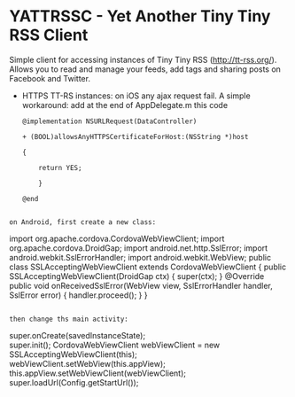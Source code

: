 YATTRSSC - Yet Another Tiny Tiny RSS Client
===========================================

Simple client for accessing instances of Tiny Tiny RSS (http://tt-rss.org/). 
Allows you to read and manage your feeds, add tags and sharing posts on Facebook and Twitter. 

 * HTTPS TT-RS instances: on iOS any ajax request fail. 
    A simple workaround: add at the end of AppDelegate.m this code
    `````
    @implementation NSURLRequest(DataController)
    
    + (BOOL)allowsAnyHTTPSCertificateForHost:(NSString *)host
    
    {
    
        return YES;
        
        }
        
    @end    
`````

on Android, first create a new class:
`````
import org.apache.cordova.CordovaWebViewClient;
import org.apache.cordova.DroidGap;
import android.net.http.SslError;
import android.webkit.SslErrorHandler;
import android.webkit.WebView;
public class SSLAcceptingWebViewClient extends CordovaWebViewClient {
    public SSLAcceptingWebViewClient(DroidGap ctx) {
        super(ctx);
    }
    @Override
    public void onReceivedSslError(WebView view, SslErrorHandler handler, SslError error) {
        handler.proceed();
    }
}
`````

then change ths main activity:

`````
 super.onCreate(savedInstanceState);        
 super.init();
 CordovaWebViewClient webViewClient = new SSLAcceptingWebViewClient(this);
 webViewClient.setWebView(this.appView);
 this.appView.setWebViewClient(webViewClient);
 super.loadUrl(Config.getStartUrl());        
`````